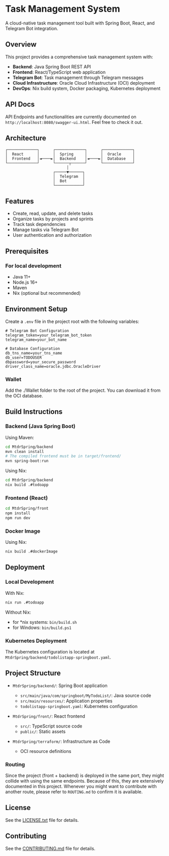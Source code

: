 # Task Management System

A cloud-native task management tool built with Spring Boot, React, and Telegram Bot integration.

## Overview

This project provides a comprehensive task management system with:

- **Backend**: Java Spring Boot REST API
- **Frontend**: React/TypeScript web application
- **Telegram Bot**: Task management through Telegram messages
- **Cloud Infrastructure**: Oracle Cloud Infrastructure (OCI) deployment
- **DevOps**: Nix build system, Docker packaging, Kubernetes deployment

## API Docs

API Endpoints and functionalities are currently documented on `http://localhost:8080/swagger-ui.html`. Feel free to check it out.

## Architecture

```
┌─────────────┐      ┌─────────────┐      ┌─────────────┐
│  React      │      │  Spring     │      │  Oracle     │
│  Frontend   │◄────►│  Backend    │◄────►│  Database   │
└─────────────┘      └──────┬──────┘      └─────────────┘
                           │
                     ┌─────▼──────┐
                     │  Telegram  │
                     │  Bot       │
                     └────────────┘
```

## Features

- Create, read, update, and delete tasks
- Organize tasks by projects and sprints
- Track task dependencies
- Manage tasks via Telegram Bot
- User authentication and authorization

## Prerequisites

### For local development

- Java 11+
- Node.js 16+
- Maven
- Nix (optional but recommended)

## Environment Setup

Create a `.env` file in the project root with the following variables:

```env
# Telegram Bot Configuration
telegram_token=your_telegram_bot_token
telegram_name=your_bot_name

# Database Configuration
db_tns_name=your_tns_name
db_user=TODOUSER
dbpassword=your_secure_password
driver_class_name=oracle.jdbc.OracleDriver
```

### Wallet

Add the ./Wallet folder to the root of the project. You can download it from the OCI database.

## Build Instructions

### Backend (Java Spring Boot)

Using Maven:

```bash
cd MtdrSpring/backend
mvn clean install
# The compiled frontend must be in target/frontend/
mvn spring-boot:run
```

Using Nix:

```bash
cd MtdrSpring/backend
nix build .#todoapp
```

### Frontend (React)

```bash
cd MtdrSpring/front
npm install
npm run dev
```

### Docker Image

Using Nix:

```bash
nix build .#dockerImage
```

## Deployment

### Local Development

With Nix:

```bash
nix run .#todoapp
```

Without Nix:

- for \*nix systems: `bin/build.sh`
- for Windows: `bin/build.ps1`

### Kubernetes Deployment

The Kubernetes configuration is located at `MtdrSpring/backend/todolistapp-springboot.yaml`.

## Project Structure

- `MtdrSpring/backend/`: Spring Boot application

  - `src/main/java/com/springboot/MyTodoList/`: Java source code
  - `src/main/resources/`: Application properties
  - `todolistapp-springboot.yaml`: Kubernetes configuration

- `MtdrSpring/front/`: React frontend

  - `src/`: TypeScript source code
  - `public/`: Static assets

- `MtdrSpring/terraform/`: Infrastructure as Code
  - OCI resource definitions

### Routing

Since the project (front + backend) is deployed in the same port, they might collide with using the same endpoints.
Because of this, they are extensively documented in this project. Whenever you might want to contribute with another route, please refer to `ROUTING.md` to confirm it is available.

## License

See the [LICENSE.txt](LICENSE.txt) file for details.

## Contributing

See the [CONTRIBUTING.md](CONTRIBUTING.md) file for details.
